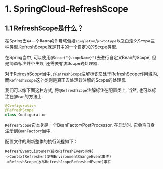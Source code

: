 # 1. SpringCloud-RefreshScope


## 1.1 RefreshScope是什么？

在Spring当中一个Bean的作用域包括`singleton`/`prototype`以及自定义Scope三种类型.RefreshScope就是其中的一个自定义的Scope类型.

在Spring当中, 可以使用`@Scope("{scopeName}")`去进行自定义Bean的Scope, 但是简单标注并不生效, 还需要有该Scope的处理器.

对于RefreshScope当中, `@RefreshScope`注解标识它处于RefreshScope作用域内, 而`RefreshScope`这个类则是真正去处理该注解的Scope的处理器.

我们可以像下面这种方式, 将`@RefreshScope`注解标注在配置类上, 当然, 也可以标注在`@Bean`的方法上.

```kotlin
@Configuration
@RefreshScope
class Configuration
```

`RefreshScope`它本身是一个BeanFactoryPostProcessor, 在启动时, 它会将自身注册到`BeanFactory`当中.


配置文件的刷新整体的执行流程如下：

```
RefreshEventListener(接收RefreshEvent事件)
->ContextRefresher(发布EnvironmentChangeEvent事件)
->RefreshScope(发布RefreshScopeRefreshedEvent)事件
```
